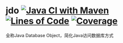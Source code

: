# jdo [![Java CI with Maven](https://github.com/blue0121/jdo/actions/workflows/maven.yml/badge.svg)](https://github.com/blue0121/jdo/actions/workflows/maven.yml) [![Lines of Code](https://sonarcloud.io/api/project_badges/measure?project=blue0121_jdo&metric=ncloc)](https://sonarcloud.io/summary/new_code?id=blue0121_jdo) [![Coverage](https://sonarcloud.io/api/project_badges/measure?project=blue0121_jdo&metric=coverage)](https://sonarcloud.io/summary/new_code?id=blue0121_jdo)
全称Java Database Object，简化Java访问数据库方式